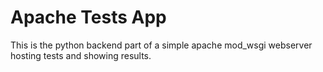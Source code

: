 # Apache Tests App

This is the python backend part of a simple apache mod_wsgi webserver hosting tests and showing results.
